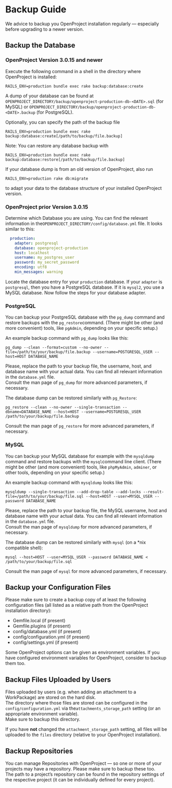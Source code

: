 # Backup Guide

We advice to backup you OpenProject installation regularly — especially before upgrading to a newer version.

## Backup the Database

### OpenProject Version 3.0.15 and newer

Execute the following command in a shell in the directory where OpenProject is installed:

    RAILS_ENV=production bundle exec rake backup:database:create

A dump of your database can be found at `OPENPROJECT_DIRECTORY/backup/openproject-production-db-<DATE>.sql` (for MySQL) or `OPENPROJECT_DIRECTORY/backup/openproject-production-db-<DATE>.backup` (for PostgreSQL).

Optionally, you can specify the path of the backup file

    RAILS_ENV=production bundle exec rake backup:database:create[/path/to/backup/file.backup]

Note: You can restore any database backup with

    RAILS_ENV=production bundle exec rake backup:database:restore[/path/to/backup/file.backup]

If your database dump is from an old version of OpenProject, also run

    RAILS_ENV=production rake db:migrate

to adapt your data to the database structure of your installed OpenProject version.

### OpenProject prior Version 3.0.15

Determine which Database you are using. You can find the relevant information in the`OPENPROJECT_DIRECTORY/config/database.yml` file. It looks similar to this:

```yaml
  production:
    adapter: postgresql
    database: openproject-production
    host: localhost
    username: my_postgres_user
    password: my_secret_password
    encoding: utf8
    min_messages: warning
```

Locate the database entry for your `production` database. If your `adapter` is `postgresql`, then you have a PostgreSQL database. If it is `mysql2`, you use a MySQL database. Now follow the steps for your database adapter.

### PostgreSQL

You can backup your PostgreSQL database with the `pg_dump` command and restore backups with the `pg_restore`command. (There might be other (and more convenient) tools, like `pgAdmin`, depending on your specific setup.)

An example backup command with `pg_dump` looks like this:

    pg_dump --clean --format=custom --no-owner --file=/path/to/your/backup/file.backup --username=POSTGRESQL_USER --host=HOST DATABASE_NAME

Please, replace the path to your backup file, the username, host, and database name with your actual data. You can find all relevant information in the `database.yml` file.  
Consult the man page of `pg_dump` for more advanced parameters, if necessary.

The database dump can be restored similarly with `pg_Restore`:

    pg_restore --clean --no-owner --single-transaction --dbname=DATABASE_NAME --host=HOST --username=POSTGRESQL_USER /path/to/your/backup/file.backup

Consult the man page of `pg_restore` for more advanced parameters, if necessary.

### MySQL

You can backup your MySQL database for example with the `mysqldump` command and restore backups with the `mysql`command line client. (There might be other (and more convenient) tools, like `phpMyAdmin`, `adminer`, or other tools, depending on your specific setup.)

An example backup command with `mysqldump` looks like this:

    mysqldump --single-transaction --add-drop-table --add-locks --result-file=/path/to/your/backup/file.sql --host=HOST --user=MYSQL_USER --password DATABASE_NAME

Please, replace the path to your backup file, the MySQL username, host and database name with your actual data. You can find all relevant information in the `database.yml` file.  
Consult the man page of `mysqldump` for more advanced parameters, if necessary.

The database dump can be restored similarly with `mysql` (on a \*nix compatible shell):

    mysql --host=HOST --user=MYSQL_USER --password DATABASE_NAME < /path/to/your/backup/file.sql

Consult the man page of `mysql` for more advanced parameters, if necessary.

## Backup your Configuration Files

Please make sure to create a backup copy of at least the following configuration files (all listed as a relative path from the OpenProject installation directory):

- Gemfile.local (if present)
- Gemfile.plugins (if present)
- config/database.yml (if present)
- config/configuration.yml (if present)
- config/settings.yml (if present)

Some OpenProject options can be given as environment variables. If you have configured environment variables for OpenProject, consider to backup them too.

## Backup Files Uploaded by Users

Files uploaded by users (e.g. when adding an attachment to a WorkPackage) are stored on the hard disk.  
The directory where those files are stored can be configured in the `config/configuration.yml` via the`attachments_storage_path` setting (or an appropriate environment variable).  
Make sure to backup this directory.

If you have **not** changed the `attachment_storage_path` setting, all files will be uploaded to the `files` directory (relative to your OpenProject installation).

## Backup Repositories

You can manage Repositories with OpenProject — so one or more of your projects may have a repository. Please make sure to backup these too.  
The path to a project’s repository can be found in the repository settings of the respective project (it can be individually defined for every project).
